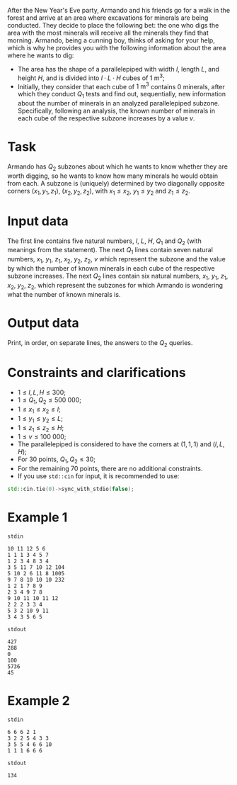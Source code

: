 After the New Year's Eve party, Armando and his friends go for a walk in the forest and arrive at an area where excavations for minerals are being conducted. They decide to place the following bet: the one who digs the area with the most minerals will receive all the minerals they find that morning. Armando, being a cunning boy, thinks of asking for your help, which is why he provides you with the following information about the area where he wants to dig:

* The area has the shape of a parallelepiped with width $l$, length $L$, and height $H$, and is divided into $l \cdot L \cdot H$ cubes of $1 \text{ m}^3$;
* Initially, they consider that each cube of $1 \text{ m}^3$ contains $0$ minerals, after which they conduct $Q_1$ tests and find out, sequentially, new information about the number of minerals in an analyzed parallelepiped subzone. Specifically, following an analysis, the known number of minerals in each cube of the respective subzone increases by a value $v$.

# Task

Armando has $Q_2$ subzones about which he wants to know whether they are worth digging, so he wants to know how many minerals he would obtain from each. A subzone is (uniquely) determined by two diagonally opposite corners $(x_1, y_1, z_1)$, $(x_2, y_2, z_2)$, with $x_1 \leq x_2$, $y_1 \leq y_2$ and $z_1 \leq z_2$.

# Input data

The first line contains five natural numbers, $l$, $L$, $H$, $Q_1$ and $Q_2$ (with meanings from the statement). The next $Q_1$ lines contain seven natural numbers, $x_1$, $y_1$, $z_1$, $x_2$, $y_2$, $z_2$, $v$ which represent the subzone and the value by which the number of known minerals in each cube of the respective subzone increases. The next $Q_2$ lines contain six natural numbers, $x_1$, $y_1$, $z_1$, $x_2$, $y_2$, $z_2$, which represent the subzones for which Armando is wondering what the number of known minerals is.

# Output data

Print, in order, on separate lines, the answers to the $Q_2$ queries.

# Constraints and clarifications

* $1 \leq l, L, H \leq 300$;
* $1 \leq Q_1, Q_2 \leq 500\ 000$;
* $1 \leq x_1 \leq x_2 \leq l$;
* $1 \leq y_1 \leq y_2 \leq L$;
* $1 \leq z_1 \leq z_2 \leq H$;
* $1 \leq v \leq 100\ 000$;
* The parallelepiped is considered to have the corners at $(1, 1, 1)$ and $(l, L, H)$;
* For $30$ points, $Q_1, Q_2 \leq 30$;
* For the remaining $70$ points, there are no additional constraints.
* If you use `std::cin` for input, it is recommended to use:
```cpp
std::cin.tie(0)->sync_with_stdio(false);
```

# Example 1

`stdin`
```
10 11 12 5 6
1 1 1 3 4 5 7
1 2 3 4 8 3 4
3 5 11 7 10 12 104
5 10 2 6 11 8 1005
9 7 8 10 10 10 232
1 2 1 7 8 9
2 3 4 9 7 8
9 10 11 10 11 12 
2 2 2 3 3 4
5 3 2 10 9 11
3 4 3 5 6 5
```

`stdout`
```
427
288
0
100
5736
45
```

# Example 2

`stdin`
```
6 6 6 2 1
3 2 2 5 4 3 3
3 5 5 4 6 6 10
1 1 1 6 6 6
```

`stdout`
```
134
```

